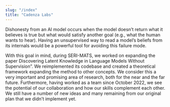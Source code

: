 ```yaml
---
slug: "/index"
title: "Cadenza Labs"
---
```


Dishonesty from an AI model occurs when the model doesn’t return what it believes is true but what would satisfy another goal (e.g., what the human wants to hear). Having an unsupervised way to read a model’s beliefs from its internals would be a powerful tool for avoiding this failure mode. 

With this goal in mind, during SERI-MATS, we worked on expanding the paper Discovering Latent Knowledge in Language Models Without Supervision”. We reimplemented its codebase and created a theoretical framework expanding the method to other concepts. We consider this a very important and promising area of research, both for the near and the far future. Furthermore, having worked as a team since October 2022, we see the potential of our collaboration and how our skills complement each other. We still have a number of new ideas and many remaining from our original plan that we didn’t implement yet.


